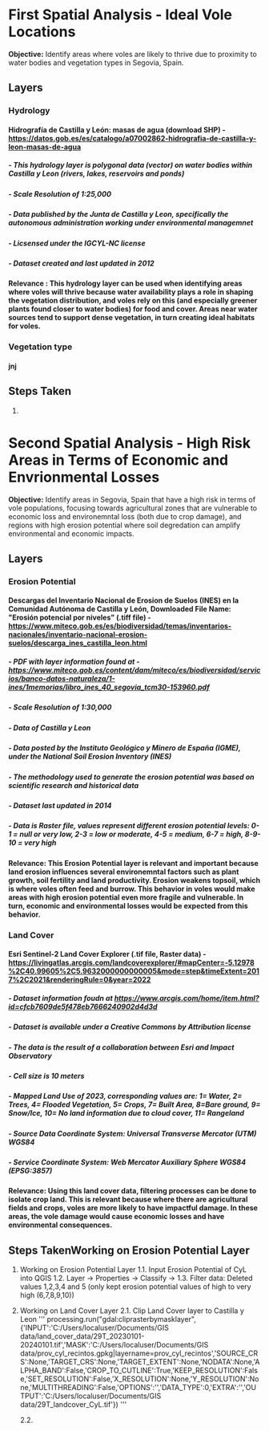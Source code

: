# **First Spatial Analysis** - Ideal Vole Locations
**Objective:** Identify areas where voles are likely to thrive due to proximity to water bodies and vegetation types in Segovia, Spain.

## Layers

### Hydrology
  #### Hidrografía de Castilla y León: masas de agua (download SHP) - https://datos.gob.es/es/catalogo/a07002862-hidrografia-de-castilla-y-leon-masas-de-agua
##### - This hydrology layer is polygonal data (vector) on water bodies within Castilla y Leon (rivers, lakes, reservoirs and ponds)
##### - Scale Resolution of 1:25,000
##### - Data published by the Junta de Castilla y Leon, specifically the autonomous administration working under environmental managemnet
##### - Licsensed under the IGCYL-NC license
##### - Dataset created and last updated in 2012
#### **Relevance** : This hydrology layer can be used when identifying areas where voles will thrive because water availability plays a role in shaping the vegetation distribution, and voles rely on this (and especially greener plants found closer to water bodies) for food and cover. Areas near water sources tend to support dense vegetation, in turn creating ideal habitats for voles. 


### Vegetation type
#### jnj


## Steps Taken
1. 

# **Second Spatial Analysis** - High Risk Areas in Terms of Economic and Envrionmental Losses
**Objective:** Identify areas in Segovia, Spain that have a high risk in terms of vole populations, focusing towards agricultural zones that are vulnerable to economic loss and environemntal loss (both due to crop damage), and regions with high erosion potential where soil degredation can amplify environmental and economic impacts. 

## Layers

### **Erosion Potential** 
  #### Descargas del Inventario Nacional de Erosion de Suelos (INES) en la Comunidad Autónoma de Castilla y León, Downloaded File Name: "Erosión potencial por niveles" (.tiff file) - https://www.miteco.gob.es/es/biodiversidad/temas/inventarios-nacionales/inventario-nacional-erosion-suelos/descarga_ines_castilla_leon.html 
##### - PDF with layer information found at - https://www.miteco.gob.es/content/dam/miteco/es/biodiversidad/servicios/banco-datos-naturaleza/1-ines/1memorias/libro_ines_40_segovia_tcm30-153960.pdf 
##### - Scale Resolution of 1:30,000
##### - Data of Castilla y Leon
##### - Data posted by the Instituto Geológico y Minero de España (IGME), under the National Soil Erosion Inventory (INES)
##### - The methodology used to generate the erosion potential was based on scientific research and historical data
##### - Dataset last updated in 2014
##### - Data is Raster file, values represent different erosion potential levels: 0-1 = null or very low, 2-3 = low or moderate, 4-5 = medium, 6-7 = high, 8-9-10 = very high
#### **Relevance**: This Erosion Potential layer is relevant and important because land erosion influences several environemntal factors such as plant growth, soil fertility and land productivity. Erosion weakens topsoil, which is where voles often feed and burrow. This behavior in voles would make areas with high erosion potential even more fragile and vulnerable. In turn, economic and environmental losses would be expected from this behavior. 


### **Land Cover**
  #### Esri Sentinel-2 Land Cover Explorer (.tif file, Raster data) - https://livingatlas.arcgis.com/landcoverexplorer/#mapCenter=-5.12978%2C40.99605%2C5.9632000000000005&mode=step&timeExtent=2017%2C2021&renderingRule=0&year=2022
##### - Dataset information foudn at https://www.arcgis.com/home/item.html?id=cfcb7609de5f478eb7666240902d4d3d 
##### - Dataset is available under a Creative Commons by Attribution license
##### - The data is the result of a collaboration between Esri and Impact Observatory
##### - Cell size is 10 meters
##### - Mapped Land Use of 2023, corresponding values are: 1= Water, 2= Trees, 4= Flooded Vegetation, 5= Crops, 7= Built Area, 8=Bare ground, 9= Snow/Ice, 10= No land information due to cloud cover, 11= Rangeland 
##### - Source Data Coordinate System: Universal Transverse Mercator (UTM) WGS84
##### - Service Coordinate System: Web Mercator Auxiliary Sphere WGS84 (EPSG:3857)
#### **Relevance**: Using this land cover data, filtering processes can be done to isolate crop land. This is relevant because where there are agricultural fields and crops, voles are more likely to have impactful damage. In these areas, the vole damage would cause economic losses and have environmental consequences. 

## Steps TakenWorking on Erosion Potential Layer

1. Working on Erosion Potential Layer
   1.1. Input Erosion Potential of CyL into QGIS
   1.2. Layer -> Properties -> Classify ->
   1.3. Filter data: Deleted values 1,2,3,4 and 5 (only kept erosion potential values of high to very high (6,7,8,9,10))
3. Working on Land Cover Layer
   2.1. Clip Land Cover layer to Castilla y Leon 
''' processing.run("gdal:cliprasterbymasklayer", {'INPUT':'C:/Users/localuser/Documents/GIS data/land_cover_data/29T_20230101-20240101.tif','MASK':'C:/Users/localuser/Documents/GIS data/prov_cyl_recintos.gpkg|layername=prov_cyl_recintos','SOURCE_CRS':None,'TARGET_CRS':None,'TARGET_EXTENT':None,'NODATA':None,'ALPHA_BAND':False,'CROP_TO_CUTLINE':True,'KEEP_RESOLUTION':False,'SET_RESOLUTION':False,'X_RESOLUTION':None,'Y_RESOLUTION':None,'MULTITHREADING':False,'OPTIONS':'','DATA_TYPE':0,'EXTRA':'','OUTPUT':'C:/Users/localuser/Documents/GIS data/29T_landcover_CyL.tif'}) '''

   2.2. 


